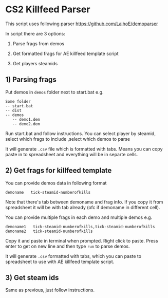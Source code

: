 # CS2 Killfeed Parser

This script uses following parser https://github.com/LaihoE/demoparser

In script there are 3 options:

1. Parse frags from demos

2. Get formatted frags for AE killfeed template script

3. Get players steamids

## 1) Parsing frags

Put demos in `demos` folder next to start.bat e.g.

```
Some folder
-- start.bat
-- dist
-- demos
   -- demo1.dem
   -- demo2.dem
```

Run start.bat and follow instructions.
You can select player by steamid, select which frags to include ,select which demos to parse

It will generate `.csv` file which is formatted with tabs. Means you can copy paste in to spreadsheet and everything will be in separte cells.

## 2) Get frags for killfeed template

You can provide demos data in following format

`demoname	tick-steamid-numberofkills`

Note that there's tab between demoname and frag info. If you copy it from spreadsheet it will be with tab already (ofc if demoname in different cell).

You can provide multiple frags in each demo and multiple demos e.g.

```
demoname1	tick-steamid-numberofkills,tick-steamid-numberofkills
demoname2	tick-steamid-numberofkills
```

Copy it and paste in terminal when prompted. Right click to paste.
Press enter to get on new line and then type `run` to parse demos.

It will generate `.csv` formatted with tabs, which you can paste to spreadsheet to use with AE killfeed template script.

## 3) Get steam ids

Same as previous, just follow instructions.
